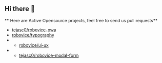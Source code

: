 ## Hi there 👋


** Here are Active Opensource projects, feel free to send us pull requests**

- <a href="https://github.com/tejasc0/robovice-pwa" target="_blank">tejasc0/robovice-pwa</a><br>
- <a href="https://github.com/robovice/typography" target="_blank">robovice/typography</a><br>
- - <a href="https://github.com/robovice/ui-ux" target="_blank">robovice/ui-ux</a><br>
- - <a href="https://github.com/tejasc0/robovice-modal-form" target="_blank">tejasc0/robovice-modal-form</a><br>
